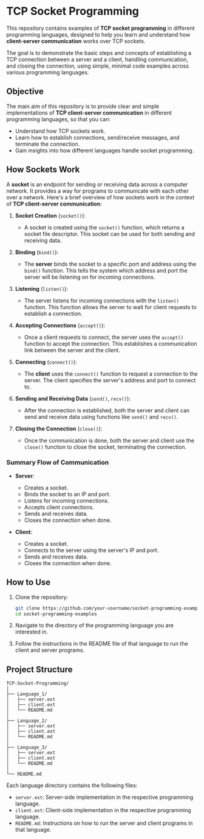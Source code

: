 # TCP Socket Programming

This repository contains examples of **TCP socket programming** in different programming languages, designed to help you learn and understand how **client-server communication** works over TCP sockets.

The goal is to demonstrate the basic steps and concepts of establishing a TCP connection between a server and a client, handling communication, and closing the connection, using simple, minimal code examples across various programming languages.

## Objective

The main aim of this repository is to provide clear and simple implementations of **TCP client-server communication** in different programming languages, so that you can:

- Understand how TCP sockets work.
- Learn how to establish connections, send/receive messages, and terminate the connection.
- Gain insights into how different languages handle socket programming.

## How Sockets Work

A **socket** is an endpoint for sending or receiving data across a computer network. It provides a way for programs to communicate with each other over a network. Here's a brief overview of how sockets work in the context of **TCP client-server communication**:

1. **Socket Creation** (`socket()`):

   - A socket is created using the `socket()` function, which returns a socket file descriptor. This socket can be used for both sending and receiving data.

2. **Binding** (`bind()`):

   - The **server** binds the socket to a specific port and address using the `bind()` function. This tells the system which address and port the server will be listening on for incoming connections.

3. **Listening** (`listen()`):

   - The server listens for incoming connections with the `listen()` function. This function allows the server to wait for client requests to establish a connection.

4. **Accepting Connections** (`accept()`):

   - Once a client requests to connect, the server uses the `accept()` function to accept the connection. This establishes a communication link between the server and the client.

5. **Connecting** (`connect()`):

   - The **client** uses the `connect()` function to request a connection to the server. The client specifies the server's address and port to connect to.

6. **Sending and Receiving Data** (`send()`, `recv()`):

   - After the connection is established, both the server and client can send and receive data using functions like `send()` and `recv()`.

7. **Closing the Connection** (`close()`):
   - Once the communication is done, both the server and client use the `close()` function to close the socket, terminating the connection.

### Summary Flow of Communication

- **Server**:

  - Creates a socket.
  - Binds the socket to an IP and port.
  - Listens for incoming connections.
  - Accepts client connections.
  - Sends and receives data.
  - Closes the connection when done.

- **Client**:
  - Creates a socket.
  - Connects to the server using the server's IP and port.
  - Sends and receives data.
  - Closes the connection when done.

## How to Use

1. Clone the repository:

   ```bash
   git clone https://github.com/your-username/socket-programming-examples.git
   cd socket-programming-examples
   ```

2. Navigate to the directory of the programming language you are interested in.
3. Follow the instructions in the README file of that language to run the client and server programs.

## Project Structure

```plaintext
TCP-Socket-Programming/
│
├── Language_1/
│   ├── server.ext
│   ├── client.ext
│   └── README.md
│
├── Language_2/
│   ├── server.ext
│   ├── client.ext
│   └── README.md
│
├── Language_3/
│   ├── server.ext
│   ├── client.ext
│   └── README.md
│
└── README.md
```

Each language directory contains the following files:

- `server.ext`: Server-side implementation in the respective programming language.
- `client.ext`: Client-side implementation in the respective programming language.
- `README.md`: Instructions on how to run the server and client programs in that language.
